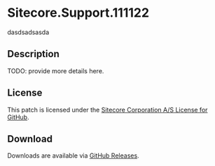 # Sitecore.Support.111122
dasdsadsasda

## Description
TODO: provide more details here.

## License  
This patch is licensed under the [Sitecore Corporation A/S License for GitHub](https://github.com/sitecoresupport/Sitecore.Support.111122/blob/master/LICENSE).  

## Download  
Downloads are available via [GitHub Releases](https://github.com/sitecoresupport/Sitecore.Support.111122/releases).  